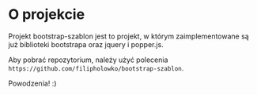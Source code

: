 # O projekcie

Projekt bootstrap-szablon jest to projekt, w którym zaimplementowane są już biblioteki bootstrapa oraz jquery i popper.js.

Aby pobrać repozytorium, należy użyć polecenia `https://github.com/filipholowko/bootstrap-szablon`. 

Powodzenia! :)
